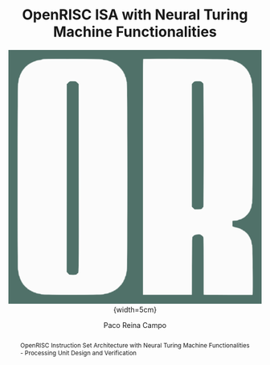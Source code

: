 ---
title: '**OpenRISC ISA with Neural Turing Machine Functionalities**'
subtitle: '![](openrisc.png){width=5cm}'

author: Paco Reina Campo

abstract: OpenRISC Instruction Set Architecture with Neural Turing Machine Functionalities - Processing Unit Design and Verification
---